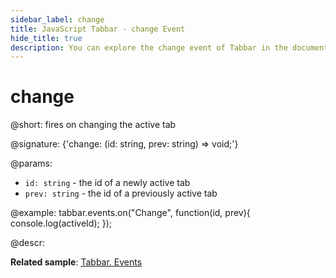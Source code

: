 ```yaml
---
sidebar_label: change
title: JavaScript Tabbar - change Event 
hide_title: true
description: You can explore the change event of Tabbar in the documentation of the DHTMLX JavaScript UI library. Browse developer guides and API reference, try out code examples and live demos, and download a free 30-day evaluation version of DHTMLX Suite 7.
---
```

 
# change

@short: fires on changing the active tab

@signature: {'change: (id: string, prev: string) => void;'}

@params:
- `id: string` - the id of a newly active tab
- `prev: string` - the id of a previously active tab

@example:
tabbar.events.on("Change", function(id, prev){
    console.log(activeId);
});

@descr:

**Related sample**: [Tabbar. Events](https://snippet.dhtmlx.com/dld2qo1m)

